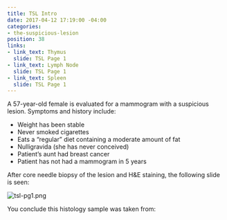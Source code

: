 ```yaml
---
title: TSL Intro
date: 2017-04-12 17:19:00 -04:00
categories:
- the-suspicious-lesion
position: 38
links:
- link_text: Thymus
  slide: TSL Page 1
- link_text: Lymph Node
  slide: TSL Page 1
- link_text: Spleen
  slide: TSL Page 1
---
```


A 57-year-old female is evaluated for a mammogram with a suspicious lesion. Symptoms and history include:

* Weight has been stable
* Never smoked cigarettes
* Eats a “regular” diet containing a moderate amount of fat
* Nulligravida (she has never conceived)
* Patient’s aunt had breast cancer
* Patient has not had a mammogram in 5 years

After core needle biopsy of the lesion and H&E staining, the following slide is seen:

![tsl-pg1.png](/uploads/tsl-pg1.png)

You conclude this histology sample was taken from: